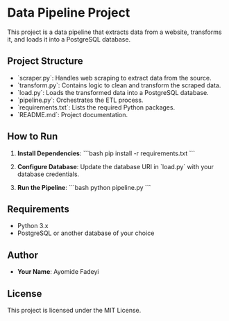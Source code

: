 # Data Pipeline Project

This project is a data pipeline that extracts data from a website, transforms it, and loads it into a PostgreSQL database.

## Project Structure

- \`scraper.py\`: Handles web scraping to extract data from the source.
- \`transform.py\`: Contains logic to clean and transform the scraped data.
- \`load.py\`: Loads the transformed data into a PostgreSQL database.
- \`pipeline.py\`: Orchestrates the ETL process.
- \`requirements.txt\`: Lists the required Python packages.
- \`README.md\`: Project documentation.

## How to Run

1. **Install Dependencies**:
\`\`\`bash
pip install -r requirements.txt
\`\`\`

2. **Configure Database**: Update the database URI in \`load.py\` with your database credentials.

3. **Run the Pipeline**:
\`\`\`bash
python pipeline.py
\`\`\`

## Requirements

- Python 3.x
- PostgreSQL or another database of your choice

## Author

- **Your Name**: Ayomide Fadeyi

## License

This project is licensed under the MIT License.

